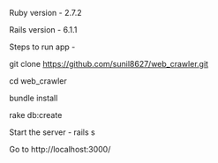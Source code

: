 Ruby version - 2.7.2

Rails version - 6.1.1

Steps to run app - 

git clone https://github.com/sunil8627/web_crawler.git

cd web_crawler

bundle install

rake db:create

Start the server - rails s

Go to http://localhost:3000/
